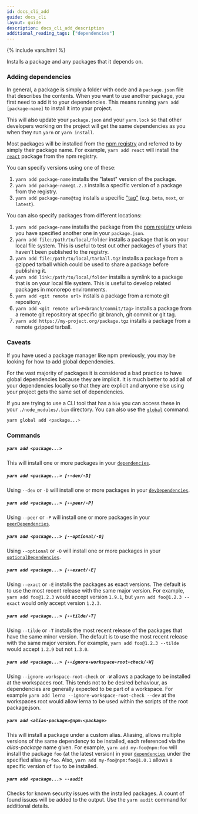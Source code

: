 ```yaml
---
id: docs_cli_add
guide: docs_cli
layout: guide
description: docs_cli_add_description
additional_reading_tags: ["dependencies"]
---
```


{% include vars.html %}

<p class="lead">Installs a package and any packages that it depends on.</p>

### Adding dependencies <a class="toc" id="toc-adding-dependencies" href="#toc-adding-dependencies"></a>

In general, a package is simply a folder with code and a `package.json` file
that describes the contents. When you want to use another package, you first
need to add it to your dependencies. This means running `yarn add [package-name]`
to install it into your project.

This will also update your `package.json` and your `yarn.lock` so that other
developers working on the project will get the same dependencies as you when
they run `yarn` or `yarn install`.

Most packages will be installed from the [npm registry](https://www.npmjs.com/)
and referred to by simply their package name. For example, `yarn add react`
will install the [`react`](https://www.npmjs.com/package/react) package from
the npm registry.

You can specify versions using one of these:

1.  `yarn add package-name` installs the "latest" version of the package.
2.  `yarn add package-name@1.2.3` installs a specific version of a package from
    the registry.
3.  `yarn add package-name@tag` installs a specific
    ["tag"]({{url_base}}/docs/cli/tag) (e.g. `beta`, `next`, or `latest`).

You can also specify packages from different locations:

1.  `yarn add package-name` installs the package from the
    [npm registry](https://www.npmjs.com/) unless you have specified another one
    in your `package.json`.
2.  `yarn add file:/path/to/local/folder` installs a package that is on your
    local file system. This is useful to test out other packages of yours that
    haven't been published to the registry.
3.  `yarn add file:/path/to/local/tarball.tgz` installs a package from a gzipped
    tarball which could be used to share a package before publishing it.
4.  `yarn add link:/path/to/local/folder` installs a symlink to a package that is
    on your local file system. This is useful to develop related packages in
    monorepo environments.
5.  `yarn add <git remote url>` installs a package from a remote git repository.
6.  `yarn add <git remote url>#<branch/commit/tag>` installs a package from a remote
    git repository at specific git branch, git commit or git tag.
7.  `yarn add https://my-project.org/package.tgz` installs a package from a
    remote gzipped tarball.

### Caveats <a class="toc" id="toc-caveats" href="#toc-caveats"></a>

If you have used a package manager like npm previously, you may be looking for
how to add global dependencies.

For the vast majority of packages it is considered a bad practice to have
global dependencies because they are implicit. It is much better to add
all of your dependencies locally so that they are explicit and anyone else
using your project gets the same set of dependencies.

If you are trying to use a CLI tool that has a `bin` you can access these in
your `./node_modules/.bin` directory. You can also use the
[`global`]({{url_base}}/docs/cli/global) command:

```sh
yarn global add <package...>
```

### Commands <a class="toc" id="toc-commands" href="#toc-commands"></a>

##### `yarn add <package...>` <a class="toc" id="toc-yarn-add" href="#toc-yarn-add"></a>

This will install one or more packages in your
[`dependencies`]({{url_base}}/docs/dependency-types#toc-dependencies).

##### `yarn add <package...> [--dev/-D]` <a class="toc" id="toc-yarn-add-dev-d" href="#toc-yarn-add-dev-d"></a>

Using `--dev` or `-D` will install one or more packages in your
[`devDependencies`]({{url_base}}/docs/dependency-types#toc-devdependencies).

##### `yarn add <package...> [--peer/-P]` <a class="toc" id="toc-yarn-add-peer-p" href="#toc-yarn-add-peer-p"></a>

Using `--peer` or `-P` will install one or more packages in your
[`peerDependencies`]({{url_base}}/docs/dependency-types#toc-peerdependencies).

##### `yarn add <package...> [--optional/-O]` <a class="toc" id="toc-yarn-add-optional-o" href="#toc-yarn-add-optional-o"></a>

Using `--optional` or `-O` will install one or more packages in your
[`optionalDependencies`]({{url_base}}/docs/dependency-types#toc-optionaldependencies).

##### `yarn add <package...> [--exact/-E]` <a class="toc" id="toc-yarn-add-exact-e" href="#toc-yarn-add-exact-e"></a>

Using `--exact` or `-E` installs the packages as exact versions. The default is
to use the most recent release with the same major version. For example,
`yarn add foo@1.2.3` would accept version `1.9.1`, but
`yarn add foo@1.2.3 --exact` would only accept version `1.2.3`.

##### `yarn add <package...> [--tilde/-T]` <a class="toc" id="toc-yarn-add-tilde-t" href="#toc-yarn-add-tilde-t"></a>

Using `--tilde` or `-T` installs the most recent release of the packages that
have the same minor version. The default is to use the most recent release with
the same major version. For example, `yarn add foo@1.2.3 --tilde` would accept
`1.2.9` but not `1.3.0`.

##### `yarn add <package...> [--ignore-workspace-root-check/-W]` <a class="toc" id="toc-yarn-add-ignore-workspace-root-check-w" href="#toc-yarn-add-ignore-workspace-root-check-w"></a>

Using `--ignore-workspace-root-check` or `-W` allows a package to be installed
at the workspaces root. This tends not to be desired behaviour, as
dependencies are generally expected to be part of a workspace. For example
`yarn add lerna --ignore-workspace-root-check --dev` at the workspaces root
would allow lerna to be used within the scripts of the root package.json.

##### `yarn add <alias-package>@npm:<package>` <a class="toc" id="toc-yarn-add-alias" href="#toc-yarn-add-alias"></a>

This will install a package under a custom alias. Aliasing, allows multiple
versions of the same dependency to be installed, each referenced via the
_alias-package_ name given. For example, `yarn add my-foo@npm:foo`
will install the package `foo` (at the latest version) in your
[`dependencies`]({{url_base}}/docs/dependency-types#toc-dependencies)
under the specified alias `my-foo`. Also, `yarn add my-foo@npm:foo@1.0.1` allows
a specific version of `foo` to be installed.

##### `yarn add <package...> --audit` <a class="toc" id="toc-yarn-add-audit" href="#toc-yarn-add-audit"></a>

Checks for known security issues with the installed packages. A count of found issues will be added to the output. Use the `yarn audit` command for additional details.
